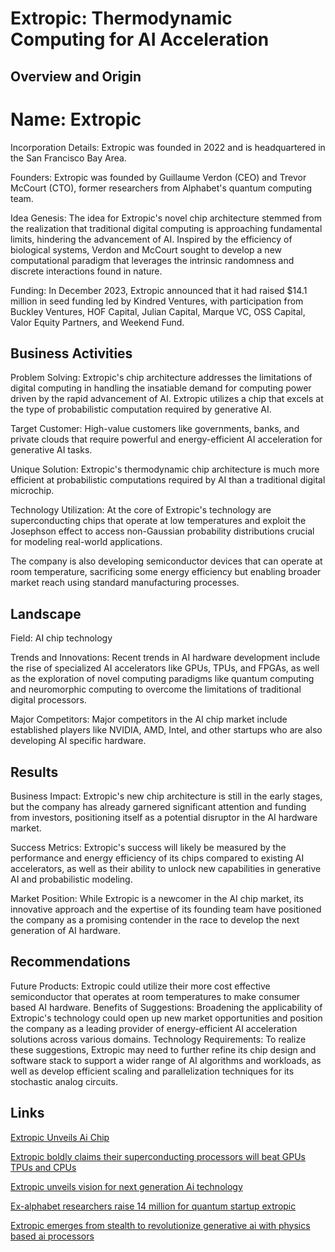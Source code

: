 # Extropic: Thermodynamic Computing for AI Acceleration

## Overview and Origin

# Name: Extropic

Incorporation Details: Extropic was founded in 2022 and is headquartered in the San Francisco Bay Area.

Founders: Extropic was founded by Guillaume Verdon (CEO) and Trevor McCourt (CTO), former researchers from Alphabet's quantum computing team.

Idea Genesis: The idea for Extropic's novel chip architecture stemmed from the realization that traditional digital computing is approaching fundamental limits, hindering the advancement of AI. Inspired by the efficiency of biological systems, Verdon and McCourt sought to develop a new computational paradigm that leverages the intrinsic randomness and discrete interactions found in nature.

Funding: In December 2023, Extropic announced that it had raised $14.1 million in seed funding led by Kindred Ventures, with participation from Buckley Ventures, HOF Capital, Julian Capital, Marque VC, OSS Capital, Valor Equity Partners, and Weekend Fund.

  

## Business Activities

Problem Solving: Extropic's chip architecture addresses the limitations of digital computing in handling the insatiable demand for computing power driven by the rapid advancement of AI. Extropic utilizes a chip that excels at the type of probabilistic computation required by generative AI.

Target Customer: High-value customers like governments, banks, and private clouds that require powerful and energy-efficient AI acceleration for generative AI tasks.

Unique Solution: Extropic's thermodynamic chip architecture is much more efficient at probabilistic computations required by AI than a traditional digital microchip. 

Technology Utilization: At the core of Extropic's technology are superconducting chips that operate at low temperatures and exploit the Josephson effect to access non-Gaussian probability distributions crucial for modeling real-world applications.

The company is also developing semiconductor devices that can operate at room temperature, sacrificing some energy efficiency but enabling broader market reach using standard manufacturing processes.

  

## Landscape

Field: AI chip technology

Trends and Innovations: Recent trends in AI hardware development include the rise of specialized AI accelerators like GPUs, TPUs, and FPGAs, as well as the exploration of novel computing paradigms like quantum computing and neuromorphic computing to overcome the limitations of traditional digital processors.

Major Competitors: Major competitors in the AI chip market include established players like NVIDIA, AMD, Intel, and other startups who are also developing AI specific hardware.


## Results

Business Impact: Extropic's new chip architecture is still in the early stages, but the company has already garnered significant attention and funding from investors, positioning itself as a potential disruptor in the AI hardware market.

Success Metrics: Extropic's success will likely be measured by the performance and energy efficiency of its chips compared to existing AI accelerators, as well as their ability to unlock new capabilities in generative AI and probabilistic modeling.

Market Position: While Extropic is a newcomer in the AI chip market, its innovative approach and the expertise of its founding team have positioned the company as a promising contender in the race to develop the next generation of AI hardware.


## Recommendations
Future Products: Extropic could utilize their more cost effective semiconductor that operates at room temperatures to make consumer based AI hardware.
Benefits of Suggestions: Broadening the applicability of Extropic's technology could open up new market opportunities and position the company as a leading provider of energy-efficient AI acceleration solutions across various domains.
Technology Requirements: To realize these suggestions, Extropic may need to further refine its chip design and software stack to support a wider range of AI algorithms and workloads, as well as develop efficient scaling and parallelization techniques for its stochastic analog circuits.

## Links

[Extropic Unveils Ai Chip](https://quantumzeitgeist.com/extropic-unveils-ai-chip/)  

[Extropic boldly claims their superconducting processors will beat GPUs TPUs and CPUs](https://www.tomshardware.com/tech-industry/artificial-intelligence/ai-startup-extropic-emerges-from-stealth-with-superconducting-processors-it-boldly-claims-will-beat-gpus-cpus-and-tpus)  

[Extropic unveils vision for next generation Ai technology](https://thequantuminsider.com/2024/03/11/extropics-lite-paper-unveils-vision-for-next-generation-ai-tech-superconducting-chips/)  

[Ex-alphabet researchers raise 14 million for quantum startup extropic](https://www.datacenterdynamics.com/en/news/ex-alphabet-researchers-raise-14m-for-quantum-startup-extropic/)

[Extropic emerges from stealth to revolutionize generative ai with physics based ai processors](https://aimresearch.co/generative-ai/extropic-emerges-from-stealth-to-revolutionize-generative-ai-with-physics-based-ai-processors)